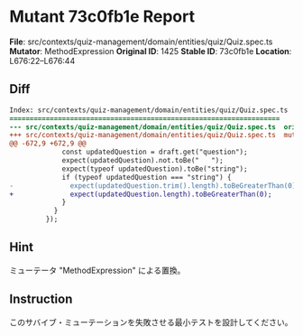 # Mutant 73c0fb1e Report

**File**: src/contexts/quiz-management/domain/entities/quiz/Quiz.spec.ts
**Mutator**: MethodExpression
**Original ID**: 1425
**Stable ID**: 73c0fb1e
**Location**: L676:22–L676:44

## Diff

```diff
Index: src/contexts/quiz-management/domain/entities/quiz/Quiz.spec.ts
===================================================================
--- src/contexts/quiz-management/domain/entities/quiz/Quiz.spec.ts	original
+++ src/contexts/quiz-management/domain/entities/quiz/Quiz.spec.ts	mutated #1425
@@ -672,9 +672,9 @@
             const updatedQuestion = draft.get("question");
             expect(updatedQuestion).not.toBe("   ");
             expect(typeof updatedQuestion).toBe("string");
             if (typeof updatedQuestion === "string") {
-              expect(updatedQuestion.trim().length).toBeGreaterThan(0);
+              expect(updatedQuestion.length).toBeGreaterThan(0);
             }
           }
         });
```

## Hint

ミューテータ "MethodExpression" による置換。

## Instruction

このサバイブ・ミューテーションを失敗させる最小テストを設計してください。
